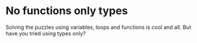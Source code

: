 # No functions only types

Solving the puzzles using variables, loops and functions is cool and all. But have you tried using types only?